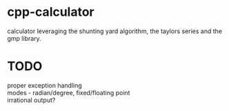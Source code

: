 # cpp-calculator
calculator leveraging the shunting yard algorithm, the taylors series and the gmp library.

# TODO
proper exception handling  
modes - radian/degree, fixed/floating point  
irrational output?  
